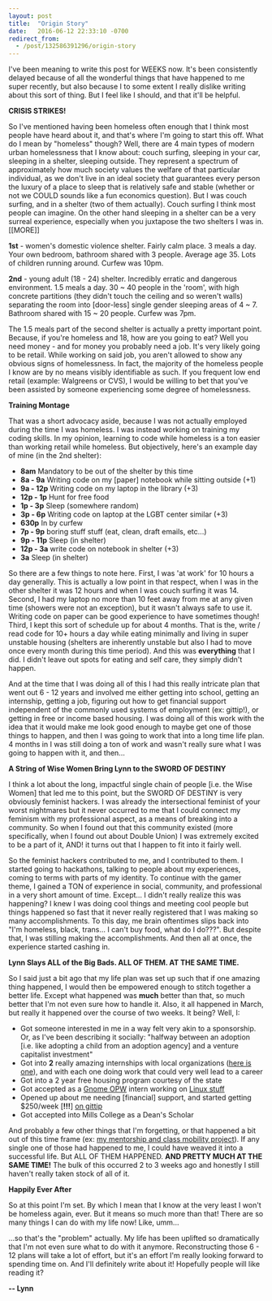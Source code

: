 ```yaml
---
layout: post
title:  "Origin Story"
date:   2016-06-12 22:33:10 -0700
redirect_from:
  - /post/132586391296/origin-story
---
```


I've been meaning to write this post for WEEKS now. It's been consistently delayed because of all the wonderful things that have happened to me super recently, but also because I to some extent I really dislike writing about this sort of thing. But I feel like I should, and that it'll be helpful.

**CRISIS STRIKES!**

So I've mentioned having been homeless often enough that I think most people have heard about it, and that's where I'm going to start this off. What do I mean by "homeless" though? Well, there are 4 main types of modern urban homelessness that I know about: couch surfing, sleeping in your car, sleeping in a shelter, sleeping outside. They represent a spectrum of approximately how much society values the welfare of that particular individual, as we don't live in an ideal society that guarantees every person the luxury of a place to sleep that is relatively safe and stable (whether or not we COULD sounds like a fun economics question). But I was couch surfing, and in a shelter (two of them actually). Couch surfing I think most people can imagine. On the other hand sleeping in a shelter can be a very surreal experience, especially when you juxtapose the two shelters I was in.
[[MORE]]

**1st** - women's domestic violence shelter. Fairly calm place. 3 meals a day. Your own bedroom, bathroom shared with 3 people. Average age 35. Lots of children running around. Curfew was 10pm.

**2nd** - young adult (18 - 24) shelter. Incredibly erratic and dangerous environment. 1.5 meals a day. 30 ~ 40 people in the 'room', with high concrete partitions (they didn't touch the ceiling and so weren't walls) separating the room into [door-less] single gender sleeping areas of 4 ~ 7. Bathroom shared with 15 ~ 20 people. Curfew was 7pm.

The 1.5 meals part of the second shelter is actually a pretty important point. Because, if you're homeless and 18, how are you going to eat? Well you need money - and for money you probably need a job. It's very likely going to be retail. While working on said job, you aren't allowed to show any obvious signs of homelessness. In fact, the majority of the homeless people I know are by no means visibly identifiable as such. If you frequent low end retail (example: Walgreens or CVS), I would be willing to bet that you've been assisted by someone experiencing some degree of homelessness.

**Training Montage**

That was a short advocacy aside, because I was not actually employed during the time I was homeless. I was instead working on training my coding skills. In my opinion, learning to code while homeless is a ton easier than working retail while homeless. But objectively, here's an example day of mine (in the 2nd shelter):

*   **8am** Mandatory to be out of the shelter by this time
*   **8a - 9a** Writing code on my [paper] notebook while sitting outside (+1)
*   **9a - 12p** Writing code on my laptop in the library (+3)
*   **12p - 1p** Hunt for free food
*   **1p - 3p** Sleep (somewhere random)
*   **3p - 6p** Writing code on laptop at the LGBT center similar (+3)
*   **630p** In by curfew
*   **7p - 9p** boring stuff stuff (eat, clean, draft emails, etc...)
*   **9p - 11p** Sleep (in shelter)
*   **12p - 3a** write code on notebook in shelter (+3)
*   **3a** Sleep (in shelter)

So there are a few things to note here. First, I was 'at work' for 10 hours a day generally. This is actually a low point in that respect, when I was in the other shelter it was 12 hours and when I was couch surfing it was 14. Second, I had my laptop no more than 10 feet away from me at any given time (showers were not an exception), but it wasn't always safe to use it. Writing code on paper can be good experience to have sometimes though! Third, I kept this sort of schedule up for about 4 months. That is the, write / read code for 10+ hours a day while eating minimally and living in super unstable housing (shelters are inherently unstable but also I had to move once every month during this time period). And this was **everything** that I did. I didn't leave out spots for eating and self care, they simply didn't happen.

And at the time that I was doing all of this I had this really intricate plan that went out 6 - 12 years and involved me either getting into school, getting an internship, getting a job, figuring out how to get financial support independent of the commonly used systems of employment (ex: gittip!), or getting in free or income based housing. I was doing all of this work with the idea that it would make me look good enough to maybe get one of those things to happen, and then I was going to work that into a long time life plan. 4 months in I was still doing a ton of work and wasn't really sure what I was going to happen with it, and then...

**A String of Wise Women Bring Lynn to the SWORD OF DESTINY**

I think a lot about the long, impactful single chain of people [i.e. the Wise Women] that led me to this point, but the SWORD OF DESTINY is very obviously feminist hackers. I was already the intersectional feminist of your worst nightmares but it never occurred to me that I could connect my feminism with my professional aspect, as a means of breaking into a community. So when I found out that this community existed (more specifically, when I found out about Double Union) I was extremely excited to be a part of it, AND! it turns out that I happen to fit into it fairly well.

So the feminist hackers contributed to me, and I contributed to them. I started going to hackathons, talking to people about my experiences, coming to terms with parts of my identity. To continue with the gamer theme, I gained a TON of experience in social, community, and professional in a very short amount of time. Except... I didn't really realize this was happening? I knew I was doing cool things and meeting cool people but things happened so fast that it never really registered that I was making so many accomplishments. To this day, me brain oftentimes slips back into "I'm homeless, black, trans... I can't buy food, what do I do???". But despite that, I was stilling making the accomplishments. And then all at once, the experience started cashing in.

**Lynn Slays ALL of the Big Bads. ALL OF THEM. AT THE SAME TIME.**

So I said just a bit ago that my life plan was set up such that if one amazing thing happened, I would then be empowered enough to stitch together a better life. Except what happened was **much** better than that, so much better that I'm not even sure how to handle it. Also, it all happened in March, but really it happened over the course of two weeks. It being? Well, I:

*   Got someone interested in me in a way felt very akin to a sponsorship. Or, as I've been describing it socially: "halfway between an adoption [i.e. like adopting a child from an adoption agency] and a venture capitalist investment"
*   Got into **2** really amazing internships with local organizations ([here is one](http://www.transthrive.org/)), and with each one doing work that could very well lead to a career
*   Got into a 2 year free housing program courtesy of the state
*   Got accepted as a [Gnome OPW](http://gnome.org/opw/) intern working on [Linux stuff](http://yoctoproject.org/)
*   Opened up about me needing [financial] support, and started getting $250/week [**!!!**] [on gittip](https://www.gittip.com/lynnmagic)
*   Got accepted into Mills College as a Dean's Scholar

And probably a few other things that I'm forgetting, or that happened a bit out of this time frame (ex: [my mentorship and class mobility project](https://github.com/LynnCo/AGuideToClassMobility)). If any single one of those had happened to me, I could have weaved it into a successful life. But ALL OF THEM HAPPENED. **AND PRETTY MUCH AT THE SAME TIME!** The bulk of this occurred 2 to 3 weeks ago and honestly I still haven't really taken stock of all of it.

**Happily Ever After**

So at this point I'm set. By which I mean that I know at the very least I won't be homeless again, ever. But it means so much more than that! There are so many things I can do with my life now! Like, umm...

...so that's the "problem" actually. My life has been uplifted so dramatically that I'm not even sure what to do with it anymore. Reconstructing those 6 - 12 plans will take a lot of effort, but it's an effort I'm really looking forward to spending time on. And I'll definitely write about it! Hopefully people will like reading it?

**-- Lynn**
